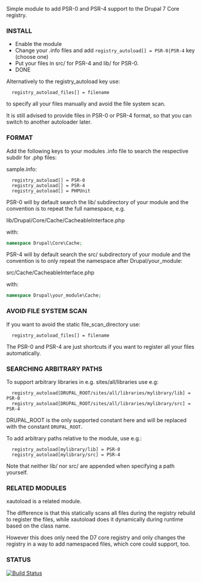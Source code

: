 Simple module to add PSR-0 and PSR-4 support to the Drupal 7 Core registry.

### INSTALL

- Enable the module
- Change your .info files and add ```registry_autoload[] = PSR-0|PSR-4``` key (choose one)
- Put your files in src/ for PSR-4 and lib/ for PSR-0.
- DONE

Alternatively to the registry\_autoload key use:

````
  registry_autoload_files[] = filename
````

to specify all your files manually and avoid the file system scan.

It is still advised to provide files in PSR-0 or PSR-4 format, so that you can
switch to another autoloader later.

### FORMAT

Add the following keys to your modules .info file to search the respective
subdir for .php files:

sample.info:

````
  registry_autoload[] = PSR-0
  registry_autoload[] = PSR-4
  registry_autoload[] = PHPUnit
````

PSR-0 will by default search the lib/ subdirectory of your module and the
convention is to repeat the full namespace, e.g.

lib/Drupal/Core/Cache/CacheableInterface.php

with:

````php
namespace Drupal\Core\Cache;
````

PSR-4 will by default search the src/ subdirectory of your module and the
convention is to only repeat the namespace after Drupal/your\_module:

src/Cache/CacheableInterface.php

with:

````php
namespace Drupal\your_module\Cache;
````

### AVOID FILE SYSTEM SCAN 

If you want to avoid the static file\_scan\_directory use:

````
  registry_autoload_files[] = filename
````

The PSR-0 and PSR-4 are just shortcuts if you want to register all your files
automatically.

### SEARCHING ARBITRARY PATHS

To support arbitrary libraries in e.g. sites/all/libraries use e.g:

````
  registry_autoload[DRUPAL_ROOT/sites/all/libraries/mylibrary/lib] = PSR-0
  registry_autoload[DRUPAL_ROOT/sites/all/libraries/mylibrary/src] = PSR-4
````

DRUPAL\_ROOT is the only supported constant here and will be replaced with the constant ```DRUPAL_ROOT```.

To add arbitrary paths relative to the module, use e.g.:

````
  registry_autoload[mylibrary/lib] = PSR-0
  registry_autoload[mylibrary/src] = PSR-4
````

Note that neither lib/ nor src/ are appended when specifying a path yourself.

### RELATED MODULES

xautoload is a related module.

The difference is that this statically scans all files during the registry
rebuild to register the files, while xautoload does it dynamically during
runtime based on the class name.

However this does only need the D7 core registry and only changes the registry
in a way to add namespaced files, which core could support, too.

### STATUS

[![Build Status](https://travis-ci.org/LionsAd/registry_autoload.svg?branch=7.x-1.x)](https://travis-ci.org/LionsAd/registry_autoload)
